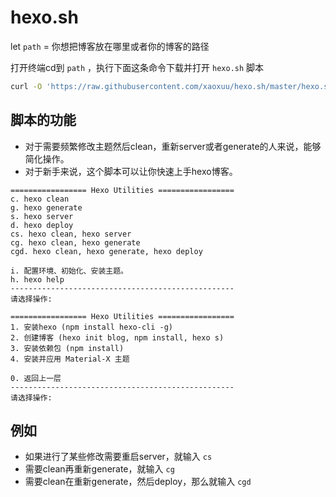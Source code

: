 # hexo.sh


let `path` = 你想把博客放在哪里或者你的博客的路径

打开终端cd到 `path` ，执行下面这条命令下载并打开 `hexo.sh` 脚本

```bash
curl -O 'https://raw.githubusercontent.com/xaoxuu/hexo.sh/master/hexo.sh' && chmod 777 hexo.sh && . hexo.sh
```


## 脚本的功能


- 对于需要频繁修改主题然后clean，重新server或者generate的人来说，能够简化操作。
- 对于新手来说，这个脚本可以让你快速上手hexo博客。

```
================= Hexo Utilities =================
c. hexo clean
g. hexo generate
s. hexo server
d. hexo deploy
cs. hexo clean, hexo server
cg. hexo clean, hexo generate
cgd. hexo clean, hexo generate, hexo deploy

i. 配置环境、初始化、安装主题。
h. hexo help
--------------------------------------------------
请选择操作: 
```

```
================= Hexo Utilities =================
1. 安装hexo (npm install hexo-cli -g)
2. 创建博客 (hexo init blog, npm install, hexo s)
3. 安装依赖包 (npm install)
4. 安装并应用 Material-X 主题

0. 返回上一层
--------------------------------------------------
请选择操作: 
```

## 例如

- 如果进行了某些修改需要重启server，就输入 `cs`
- 需要clean再重新generate，就输入 `cg`
- 需要clean在重新generate，然后deploy，那么就输入 `cgd`
